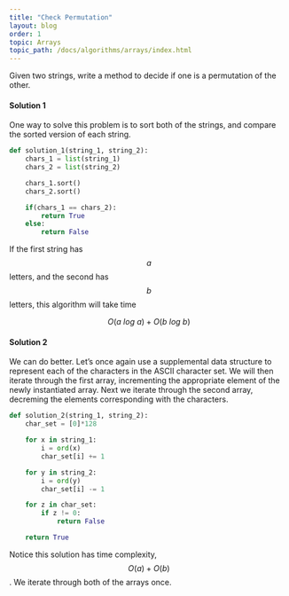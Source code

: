 ```yaml
---
title: "Check Permutation"
layout: blog
order: 1
topic: Arrays
topic_path: /docs/algorithms/arrays/index.html
---
```

Given two strings, write a method to decide if one is a permutation of the other.

#### Solution 1
One way to solve this problem is to sort both of the strings, and compare the sorted version of each string.

```python
def solution_1(string_1, string_2):
    chars_1 = list(string_1)
    chars_2 = list(string_2)

    chars_1.sort()
    chars_2.sort()

    if(chars_1 == chars_2):
        return True
    else:
        return False
```

If the first string has $$ a $$ letters, and the second has $$ b $$ letters, this algorithm will take time

$$
O(a \ log \ a) + O(b \ log \ b)
$$

#### Solution 2
We can do better. Let’s once again use a supplemental data structure to represent each of the characters in the ASCII character set. We will then iterate through the first array, incrementing the appropriate element of the newly instantiated array. Next we iterate through the second array, decreming the elements corresponding with the characters.

```python
def solution_2(string_1, string_2):
    char_set = [0]*128

    for x in string_1:
        i = ord(x)
        char_set[i] += 1

    for y in string_2:
        i = ord(y)
        char_set[i] -= 1

    for z in char_set:
        if z != 0:
            return False

    return True
```

Notice this solution has time complexity, $$ O(a) + O(b) $$. We iterate through both of the arrays once.
